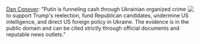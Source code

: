 <img src="http://scripting.com/images/2019/10/09/gilligan.png" border="0" align="right"><a href="https://www.facebook.com/dan.conover.714/posts/10218726118997790">Dan Conover</a>: "Putin is funneling cash through Ukrainian organized crime to support Trump's reelection, fund Republican candidates, undermine US intelligence, and direct US foreign policy in Ukraine. The evidence is in the public domain and can be cited strictly through official documents and reputable news outlets." 
